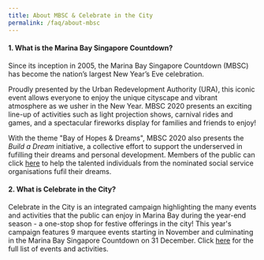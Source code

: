 ```yaml
---
title: About MBSC & Celebrate in the City
permalink: /faq/about-mbsc
---
```


#### 1. What is the Marina Bay Singapore Countdown? 

Since its inception in 2005, the Marina Bay Singapore Countdown (MBSC) has become the nation’s largest New Year’s Eve celebration. 

Proudly presented by the Urban Redevelopment Authority (URA), this iconic event allows everyone to enjoy the unique cityscape and vibrant atmosphere as we usher in the New Year. MBSC 2020 presents an exciting line-up of activities such as light projection shows, carnival rides and games, and a spectacular fireworks display for families and friends to enjoy!

With the theme "Bay of Hopes & Dreams", MBSC 2020 also presents the *Build a Dream* initiative, a collective effort to support the underserved in fufilling their dreams and personal development. Members of the public can click <a href="/build-a-dream/">here</a> to help the talented individuals from the nominated social service organisations fufil their dreams.

#### 2. What is Celebrate in the City?

Celebrate in the City is an integrated campaign highlighting the many events and activities that the public can enjoy in Marina Bay during the year-end season - a one-stop shop for festive offerings in the city! This year's campaign features 9 marquee events starting in November and culminating in the Marina Bay Singapore Countdown on 31 December. Click <a href="/events/citc/">here</a> for the full list of events and activities.
